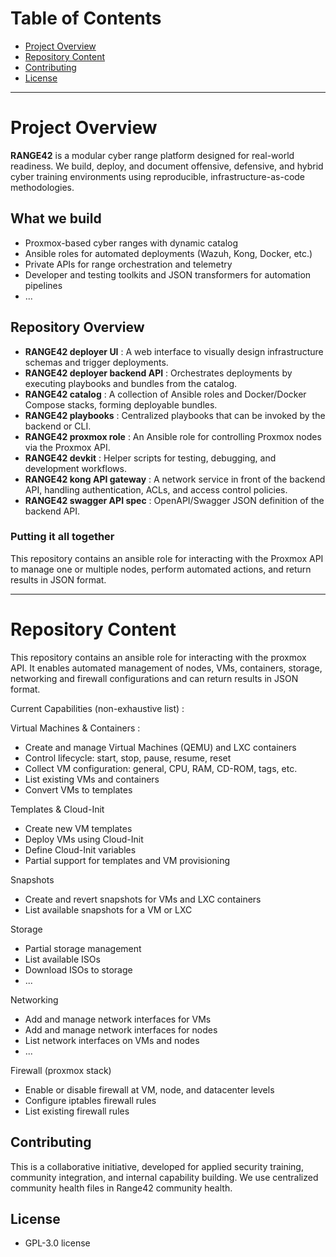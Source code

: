 # Table of Contents

- [Project Overview](#Project-Overview)
- [Repository Content](#Repository-Content)
- [Contributing](#Contributing)
- [License](#License)

---

# Project Overview

**RANGE42** is a modular cyber range platform designed for real-world readiness.
We build, deploy, and document offensive, defensive, and hybrid cyber training environments using reproducible, infrastructure-as-code methodologies.

## What we build

- Proxmox-based cyber ranges with dynamic catalog 
- Ansible roles for automated deployments (Wazuh, Kong, Docker, etc.)
- Private APIs for range orchestration and telemetry
- Developer and testing toolkits and JSON transformers for automation pipelines
- ...

## Repository Overview

- **RANGE42 deployer UI** : A web interface to visually design infrastructure schemas and trigger deployments.
- **RANGE42 deployer backend API** : Orchestrates deployments by executing playbooks and bundles from the catalog.
- **RANGE42 catalog** : A collection of Ansible roles and Docker/Docker Compose stacks, forming deployable bundles.
- **RANGE42 playbooks** : Centralized playbooks that can be invoked by the backend or CLI.
- **RANGE42 proxmox role** : An Ansible role for controlling Proxmox nodes via the Proxmox API.
- **RANGE42 devkit** : Helper scripts for testing, debugging, and development workflows.
- **RANGE42 kong API gateway** : A network service in front of the backend API, handling authentication, ACLs, and access control policies.
- **RANGE42 swagger API spec** : OpenAPI/Swagger JSON definition of the backend API.

### Putting it all together

This repository contains an ansible role for interacting with the Proxmox API to manage one or multiple nodes, perform automated actions, and return results in JSON format.

---

# Repository Content

This repository contains an ansible role for interacting with the proxmox API. It enables automated management of nodes, VMs, containers, storage, networking and firewall configurations and can return results in JSON format.

Current Capabilities (non-exhaustive list) : 

Virtual Machines & Containers : 

 - Create and manage Virtual Machines (QEMU) and LXC containers
 - Control lifecycle: start, stop, pause, resume, reset
 - Collect VM configuration: general, CPU, RAM, CD-ROM, tags, etc.
 - List existing VMs and containers
 - Convert VMs to templates

Templates & Cloud-Init

 - Create new VM templates
 - Deploy VMs using Cloud-Init
 - Define Cloud-Init variables
 - Partial support for templates and VM provisioning

Snapshots

 - Create and revert snapshots for VMs and LXC containers
 - List available snapshots for a VM or LXC

Storage

 - Partial storage management
 - List available ISOs
 - Download ISOs to storage
 - ...

Networking

 - Add and manage network interfaces for VMs
 - Add and manage network interfaces for nodes
 - List network interfaces on VMs and nodes
 - ...

Firewall (proxmox stack)

 - Enable or disable firewall at VM, node, and datacenter levels
 - Configure iptables firewall rules
 - List existing firewall rules

## Contributing

This is a collaborative initiative, developed for applied security training, community integration, and internal capability building.
We use centralized community health files in Range42 community health.

## License

- GPL-3.0 license

